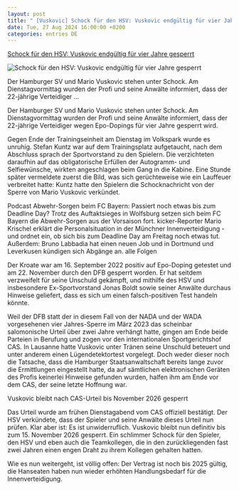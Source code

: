 ```yaml
---
layout: post
title: " [Vuskovic] Schock für den HSV: Vuskovic endgültig für vier Jahre gesperrt"
date: Tue, 27 Aug 2024 16:00:00 +0200
categories: entries DE
---
```

[Schock für den HSV: Vuskovic endgültig für vier Jahre gesperrt](https://www.kicker.de/schock-fuer-den-hsv-vuskovic-endgueltig-fuer-vier-jahre-gesperrt-1047032/artikel)

![Schock für den HSV: Vuskovic endgültig für vier Jahre gesperrt](https://derivates.kicker.de/image/upload/c_crop%2Cx_0%2Cy_83%2Cw_4000%2Ch_2250/w_1200%2Cq_auto/v1/2024/08/27/4aa00be4-a92a-4ec7-80f2-a73a2c48733a.jpeg)

Der Hamburger SV und Mario Vuskovic stehen unter Schock. Am Dienstagvormittag wurden der Profi und seine Anwälte informiert, dass der 22-jährige Verteidiger ...

Der Hamburger SV und Mario Vuskovic stehen unter Schock. Am Dienstagvormittag wurden der Profi und seine Anwälte informiert, dass der 22-jährige Verteidiger wegen Epo-Dopings für vier Jahre gesperrt wird.

Gegen Ende der Trainingseinheit am Dienstag im Volkspark wurde es unruhig. Stefan Kuntz war auf dem Trainingsplatz aufgetaucht, nach dem Abschluss sprach der Sportvorstand zu den Spielern. Die verzichteten daraufhin auf das obligatorische Erfüllen der Autogramm- und Selfiewünsche, wirkten angeschlagen beim Gang in die Kabine. Eine Stunde später vermeldete zuerst die Bild, was sich gerüchteweise wie ein Lauffeuer verbreitet hatte: Kuntz hatte den Spielern die Schocknachricht von der Sperre von Mario Vuskovic verkündet.

Podcast Abwehr-Sorgen beim FC Bayern: Passiert noch etwas bis zum Deadline Day? Trotz des Auftaktsieges in Wolfsburg setzen sich beim FC Bayern die Abwehr-Sorgen aus der Vorsaison fort. kicker-Reporter Mario Krischel erklärt die Personalsituation in der Münchner Innenverteidigung - und ordnet ein, ob sich bis zum Deadline Day am Freitag noch etwas tut. Außerdem: Bruno Labbadia hat einen neuen Job und in Dortmund und Leverkusen kündigen sich Abgänge an. alle Folgen

Der Kroate war am 16. September 2022 positiv auf Epo-Doping getestet und am 22. November durch den DFB gesperrt worden. Er hat seitdem verzweifelt für seine Unschuld gekämpft, und mithilfe des HSV und insbesondere Ex-Sportvorstand Jonas Boldt sowie seiner Anwälte durchaus Hinweise geliefert, dass es sich um einen falsch-positiven Test handeln könnte.

Weil der DFB statt der in diesem Fall von der NADA und der WADA vorgesehenen vier Jahres-Sperre im März 2023 das scheinbar salomonische Urteil über zwei Jahre verhängt hatte, gingen am Ende beide Parteien in Berufung und zogen vor den internationalen Sportgerichtshof CAS. In Lausanne hatte Vuskovic unter Tränen seine Unschuld beteuert und unter anderem einen Lügendetektortest vorgelegt. Doch weder dieser noch die Tatsache, dass die Hamburger Staatsanwaltschaft bereits lange zuvor die Ermittlungen eingestellt hatte, da auf sämtlichen elektronischen Geräten des Profis keinerlei Hinweise gefunden wurden, halfen ihm am Ende vor dem CAS, der seine letzte Hoffnung war.

Vuskovic bleibt nach CAS-Urteil bis November 2026 gesperrt

Das Urteil wurde am frühen Dienstagabend vom CAS offiziell bestätigt. Der HSV verkündete, dass der Spieler und seine Anwälte dieses Urteil nun prüfen. Klar aber ist: Es ist unwiderruflich. Vuskovic bleibt nun definitiv bis zum 15. November 2026 gesperrt. Ein schlimmer Schock für den Spieler, den HSV und eben auch die Teamkollegen, die in den zurückliegenden fast zwei Jahren einen engen Draht zu ihrem Kollegen gehalten hatten.

Wie es nun weitergeht, ist völlig offen: Der Vertrag ist noch bis 2025 gültig, die Hanseaten haben nun wieder erhöhten Handlungsbedarf für die Innenverteidigung.

